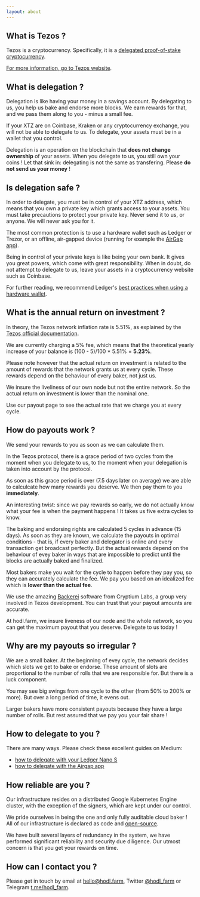 ```yaml
---
layout: about
---
```


## What is Tezos ?

Tezos is a cryptocurrency. Specifically, it is a [delegated proof-of-stake cryptocurrency](https://en.bitcoinwiki.org/wiki/DPoS).

[For more information, go to Tezos website](https://tezos.com).

## What is delegation ?

Delegation is like having your money in a savings account. By delegating to us, you help us bake and endorse more blocks. We earn rewards for that, and we pass them along to you - minus a small fee.

If your XTZ are on Coinbase, Kraken or any cryptocurrency exchange, you will not be able to delegate to us. To delegate, your assets must be in a wallet that you control.

Delegation is an operation on the blockchain that **does not change ownership** of your assets. When you delegate to us, you still own your coins ! Let that sink in: delegating is not the same as transfering. Please **do not send us your money** !

## Is delegation safe ?

In order to delegate, you must be in control of your XTZ address, which means that you own a private key which grants access to your assets. You must take precautions to protect your private key. Never send it to us, or anyone. We will never ask you for it.

The most common protection is to use a hardware wallet such as Ledger or Trezor, or an offline, air-gapped device (running for example the [AirGap app](https://airgap.it/)).

Being in control of your private keys is like being your own bank. It gives you great powers, which come with great responsibility. When in doubt, do not attempt to delegate to us, leave your assets in a cryptocurrency website such as Coinbase.

For further reading, we recommend Ledger's [best practices when using a hardware wallet](https://www.ledger.com/academy/hardwarewallet/best-practices-when-using-a-hardware-wallet/).

## What is the annual return on investment ?

In theory, the Tezos network inflation rate is 5.51%, as explained by the [Tezos official documentation](https://tezos.gitlab.io/whitedoc/proof_of_stake.html#inflation).

We are currently charging a 5% fee, which means that the theoretical yearly increase of your balance is (100 - 5)/100 * 5.51% = **5.23%**.

Please note however that the actual return on investment is related to the amount of rewards that the network grants us at every cycle. These rewards depend on the behaviour of every baker, not just us.

We insure the liveliness of our own node but not the entire network. So the actual return on investment is lower than the nominal one.

Use our payout page to see the actual rate that we charge you at every cycle.

## How do payouts work ?

We send your rewards to you as soon as we can calculate them.

In the Tezos protocol, there is a grace period of two cycles from the moment when you delegate to us, to the moment when your delegation is taken into account by the protocol.

As soon as this grace period is over (7.5 days later on average) we are able to calculcate how many rewards you deserve. We then pay them to you **immediately**.

An interesting twist: since we pay rewards so early, we do not actually know what your fee is when the payment happens ! It takes us five extra cycles to know.

The baking and endorsing rights are calculated 5 cycles in advance (15 days). As soon as they are known, we calculate the payouts in optimal conditions - that is, if every baker and delegator is online and every transaction get broadcast perfectly. But the actual rewards depend on the behaviour of evey baker in ways that are impossible to predict until the blocks are actually baked and finalized.

Most bakers make you wait for the cycle to happen before they pay you, so they can accurately calculate the fee. We pay you based on an idealized fee which is **lower than the actual fee**.

We use the amazing [Backerei](https://github.com/cryptiumlabs/backerei) software from Cryptium Labs, a group very involved in Tezos development. You can trust that your payout amounts are accurate.

At hodl.farm, we insure liveness of our node and the whole network, so you can get the maximum payout that you deserve. Delegate to us today !

## Why are my payouts so irregular ?

We are a small baker. At the beginning of evey cycle, the network decides which slots we get to bake or endorse. These amount of slots are proportional to the number of rolls that we are responsible for. But there is a luck component.

You may see big swings from one cycle to the other (from 50% to 200% or more). But over a long period of time, it evens out.

Larger bakers have more consistent payouts because they have a large number of rolls. But rest assured that we pay you your fair share !

## How to delegate to you ?

There are many ways. Please check these excellent guides on Medium:

* [how to delegate with your Ledger Nano S](https://medium.com/cryptium/how-to-delegate-tezzies-tezos-xtz-with-your-ledger-nano-s-with-initial-setup-screenshots-519c9ae6654f)
* [how to delegate with the Airgap app](https://medium.com/airgap-it/airgap-how-to-delegate-tezos-86c392809535)

## How reliable are you ?

Our infrastructure resides on a distributed Google Kubernetes Engine cluster, with the exception of the signers, which are kept under our control.

We pride ourselves in being the one and only fully auditable cloud baker ! All of our infrastructure is declared as code and [open-source](https://github.com/hodl-dot-farm).

We have built several layers of redundancy in the system, we have performed significant reliability and security due diligence. Our utmost concern is that you get your rewards on time.

## How can I contact you ?

Please get in touch by email at hello@hodl.farm, Twitter [@hodl_farm](https://twitter.com/hodl_farm) or Telegram [t.me/hodl_farm](https://t.me/hodl_farm).
